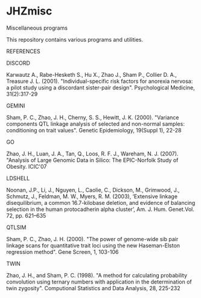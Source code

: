 # JHZmisc
Miscellaneous programs

This repository contains various programs and utilities.

REFERENCES


DISCORD

Karwautz A., Rabe-Hesketh S., Hu X., Zhao J., Sham P., Collier D. A., Treasure J. L. (2001). "Individual-specific risk factors for anorexia nervosa: a pilot study using a discordant sister-pair design". Psychological Medicine, 31(2):317-29


GEMINI

Sham, P. C., Zhao, J. H., Cherny, S. S., Hewitt, J. K. (2000). "Variance components QTL linkage analysis of selected and non-normal samples: conditioning on trait values". Genetic Epidemiology, 19(Suppl 1), 22-28


GO

Zhao, J. H., Luan, J. A., Tan, Q., Loos, R. F. J., Wareham, N. J. (2007). "Analysis of Large Genomic Data in Silico: The EPIC-Norfolk Study of Obesity. ICIC'07


LDSHELL

Noonan, J.P., Li, J., Nguyen, L., Caolie, C., Dickson, M., Grimwood, J., Schmutz, J., Feldman, M. W., Myers, R. M.  (2003), ‘Extensive linkage disequilibrium, a common 16.7-kilobase deletion, and evidence of balancing selection in the human protocadherin alpha cluster’, Am. J. Hum. Genet.Vol. 72, pp. 621–635


QTLSIM

Sham, P. C., Zhao, J. H. (2000). "The power of genome-wide sib pair linkage scans for quantitative trait loci using the new Haseman-Elston regression method". Gene Screen, 1, 103-106

TWIN

Zhao, J. H., and Sham, P. C. (1998). "A method for calculating probability convolution using ternary numbers with application in the determination of twin zygosity". Computional Statistics and Data Analysis, 28, 225-232
